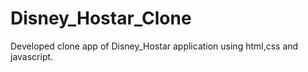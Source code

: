 # Disney_Hostar_Clone
Developed clone app of Disney_Hostar application using html,css and javascript.
